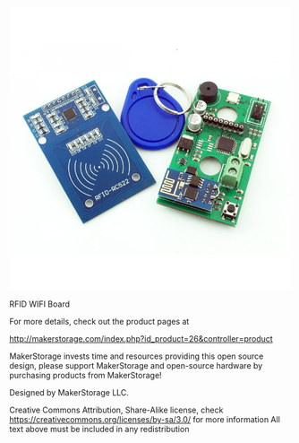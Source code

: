 
![RFID WIFI Board](RFID_wifi.jpg)

RFID WIFI Board

For more details, check out the product pages at

http://makerstorage.com/index.php?id_product=26&controller=product


MakerStorage invests time and resources providing this open source design, please support MakerStorage and open-source hardware by purchasing products from MakerStorage!

Designed by MakerStorage LLC.


Creative Commons Attribution, Share-Alike license, check https://creativecommons.org/licenses/by-sa/3.0/ for more information All text above must be included in any redistribution